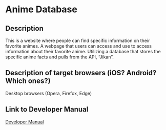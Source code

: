 # Anime Database
## Description
This is a website where people can find specific information on their favorite animes. 
A webpage that users can access and use to access information about their favorite anime. 
Utilizing a database that stores the specific anime facts and pulls from the API, “Jikan”.
## Description of target browsers (iOS? Android? Which ones?)
Desktop browsers (Opera, Firefox, Edge)
## Link to Developer Manual
[Developer Manual]((https://github.com/Slydawgz/INST377-Group-Project_Final/blob/e1a1da5df8d873ab3c47a27e41047c0e6a0aaac0/docs/dev_manual.md))
